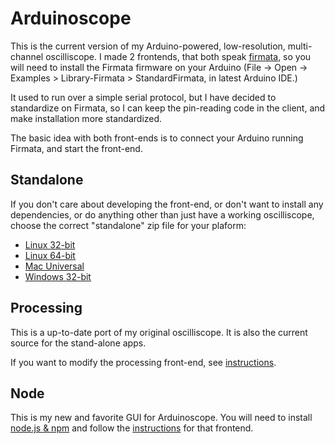 # Arduinoscope

This is the current version of my Arduino-powered, low-resolution, multi-channel oscilliscope. I made 2 frontends, that both speak [firmata](http://firmata.org), so you will need to install the Firmata firmware on your Arduino (File -> Open -> Examples > Library-Firmata > StandardFirmata, in latest Arduino IDE.)

It used to run over a simple serial protocol, but I have decided to standardize on Firmata, so I can keep the pin-reading code in the client, and make installation more standardized.

The basic idea with both front-ends is to connect your Arduino running Firmata, and start the front-end.

## Standalone

If you don't care about developing the front-end, or don't want to install any dependencies, or do anything other than just have a working oscilliscope, choose the correct "standalone" zip file for your plaform:

*  [Linux 32-bit](http://konsumer.github.io/arduinoscope/downloads/application.linux32.zip)
*  [Linux 64-bit](http://konsumer.github.io/arduinoscope/downloads/application.linux64.zip)
*  [Mac Universal](http://konsumer.github.io/arduinoscope/downloads/application.macosx.zip)
*  [Windows 32-bit](http://konsumer.github.io/arduinoscope/downloads/application.windows32.zip)


## Processing

This is a up-to-date port of my original oscilliscope. It is also the current source for the stand-alone apps.

If you want to modify the processing front-end, see [instructions](https://github.com/konsumer/arduinoscope/tree/master/processing).


## Node

This is my new and favorite GUI for Arduinoscope.  You will need to install [node.js & npm](http://nodejs.org/download/) and follow the [instructions](https://github.com/konsumer/arduinoscope/tree/master/arduinoscope.nw/) for that frontend.
